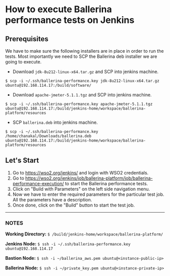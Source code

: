 # How to execute Ballerina performance tests on Jenkins

## Prerequisites

We have to make sure the following installers are in place in order to run the tests. Most importantly we need to SCP the Ballerina deb installer we are going to execute.

* Download `jdk-8u212-linux-x64.tar.gz` and SCP into jenkins machine.

```shell
$ scp -i ~/.ssh/ballerina-performance.key jdk-8u212-linux-x64.tar.gz ubuntu@192.168.114.17:/build/software/
```

* Download `apache-jmeter-5.1.1.tgz` and SCP into jenkins machine.
```shell
$ scp -i ~/.ssh/ballerina-performance.key apache-jmeter-5.1.1.tgz ubuntu@192.168.114.17:/build/jenkins-home/workspace/ballerina-platform/resources
```

* SCP `ballerina.deb` into jenkins machine.
```shell
$ scp -i ~/.ssh/ballerina-performance.key /home/chanakal/Downloads/ballerina.deb ubuntu@192.168.114.17:/build/jenkins-home/workspace/ballerina-platform/resources
```

## Let's Start

1. Go to https://wso2.org/jenkins/ and login with WSO2 credentials.
2. Go to https://wso2.org/jenkins/job/ballerina-platform/job/ballerina-performance-execution/ to start the Ballerina performance tests.
3. Click on "Build with Parameters" on the left side navigation menu.
4. Now we have to enter the required parameters for the particular test job. All the parameters have a description.
5. Once done, click on the "Build" button to start the test job.

---

### NOTES

**Working Directory:** `$ /build/jenkins-home/workspace/ballerina-platform/`

**Jenkins Node:** `$ ssh -i ~/.ssh/ballerina-performance.key ubuntu@192.168.114.17`

**Bastion Node:** `$ ssh -i ~/ballerina_aws.pem ubuntu@<instance-public-ip>`

**Ballerina Node:** `$ ssh -i ~/private_key.pem ubuntu@<instance-private-ip>`
